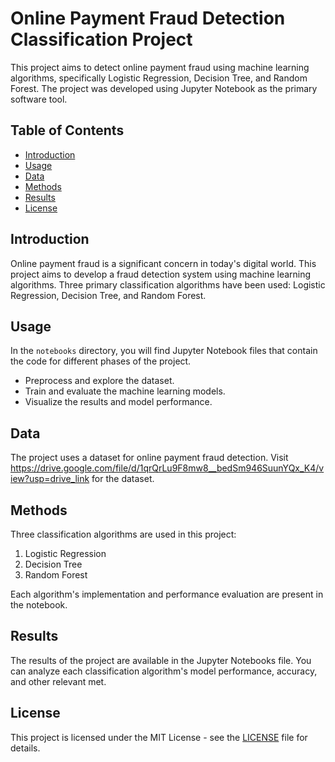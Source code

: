 # Online Payment Fraud Detection Classification Project

This project aims to detect online payment fraud using machine learning algorithms, specifically Logistic Regression, Decision Tree, and Random Forest. The project was developed using Jupyter Notebook as the primary software tool.

## Table of Contents

- [Introduction](#introduction)
- [Usage](#usage)
- [Data](#data)
- [Methods](#methods)
- [Results](#results)
- [License](#license)

## Introduction

Online payment fraud is a significant concern in today's digital world. This project aims to develop a fraud detection system using machine learning algorithms. Three primary classification algorithms have been used: Logistic Regression, Decision Tree, and Random Forest.

## Usage

In the `notebooks` directory, you will find Jupyter Notebook files that contain the code for different phases of the project. 

- Preprocess and explore the dataset.
- Train and evaluate the machine learning models.
- Visualize the results and model performance.

## Data

The project uses a dataset for online payment fraud detection. Visit https://drive.google.com/file/d/1qrQrLu9F8mw8__bedSm946SuunYQx_K4/view?usp=drive_link
for the dataset. 

## Methods

Three classification algorithms are used in this project:

1. Logistic Regression
2. Decision Tree
3. Random Forest

Each algorithm's implementation and performance evaluation are present in the notebook.

## Results

The results of the project are available in the Jupyter Notebooks file. You can analyze each classification algorithm's model performance, accuracy, and other relevant met.


## License

This project is licensed under the MIT License - see the [LICENSE](LICENSE) file for details.
